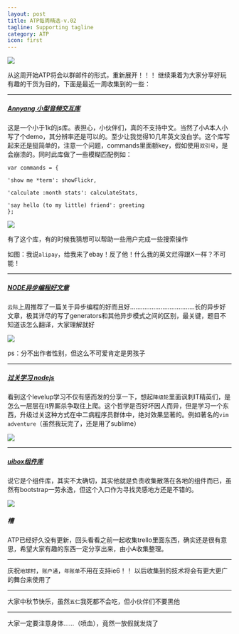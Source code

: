 ```yaml
---
layout: post
title: ATP每周精选-v.02
tagline: Supporting tagline
category: ATP
icon: first
---
```


![](https://trello-attachments.s3.amazonaws.com/5077867e6c9e9ab02045024b/525ad4dbd9df745211000332/2e9442201c9d8756ffb32e07e341dfa8/upload_2013-10-14_at_1.14.14_am.png_500x117.png)


从这周开始ATP将会以群邮件的形式，重新展开！！！
继续秉着为大家分享好玩有趣的干货为目的，下面是最近一周收集到的一些：

---

##### [Annyang 小型音频交互库](https://www.talater.com/annyang/)


这是一个小于1k的js库。表担心，小伙伴们，真的不支持中文。当然了小A本人小写了个demo，其分辨率还是可以的。至少让我觉得10几年英文没白学。这个库写起来还是挺简单的，注意一个问题，commands里面额key，假如使用`双引号`，是会崩溃的。同时此库做了一些模糊匹配例如：

    var commands = {
 
    'show me *term': showFlickr,

    'calculate :month stats': calculateStats,

    'say hello (to my little) friend': greeting
    };

![](http://ww1.sinaimg.cn/bmiddle/63cf75d5gw1e8qx29tuanj20v40duq5w.jpg)

有了这个库，有的时候我猜想可以帮助一些用户完成一些搜索操作

如图：我说`alipay`，给我来了ebay！反了他！什么我的英文烂得跟X一样？不可能！

---

##### [NODE异步编程好文章](http://spion.github.io/posts/analysis-generators-and-other-async-patterns-node.html?utm_source=nodeweekly&utm_medium=email)


`云际`上周推荐了一篇关于异步编程的好而且好………………………………长的异步好文章，极其详尽的写了generators和其他异步模式之间的区别，最关键，题目不知道该怎么翻译，大家理解就好

![](http://ww1.sinaimg.cn/bmiddle/63cf75d5gw1e8qx20cp8oj20us0csabk.jpg)

ps：分不出作者性别，但这么不可爱肯定是男孩子

---

##### [过关学习 nodejs](http://nodeschool.io/#levelmeup)

看到这个levelup学习不仅有感而发的分享一下，想起`降级轮`里面讽刺IT精英们，是怎么一层层在it界厮杀争取往上爬。这个哲学是否好坏因人而异，但是学习一个东西，升级过关这种方式在中二病程序员群体中，绝对效果显著的。例如著名的`vim adventure`（虽然我玩完了，还是用了sublime）

![](http://ww2.sinaimg.cn/bmiddle/63cf75d5gw1e8qx23yas5j20ub0guju9.jpg)

---

##### [uibox组件库](http://www.uibox.in/)

说它是个组件库，其实不太确切，其实他就是负责收集散落在各地的组件而已，虽然有bootstrap一劳永逸，但这个入口作为寻找灵感地方还是不错的。

![](http://ww3.sinaimg.cn/bmiddle/63cf75d5gw1e8qx1z3kp3j20te0feq53.jpg)

##### 槽

ATP已经好久没有更新，回头看看之前一起收集trello里面东西，确实还是很有意思，希望大家有趣的东西一定分享出来，由小A收集整理。

---

庆祝`地球村`，`账户通`，`年账单`不用在支持ie6！！
以后收集到的技术将会有更大更广的舞台来使用了

---
大家中秋节快乐，虽然`五仁`我死都不会吃，但小伙伴们不要黑他

---
大家一定要注意身体……（喷血），竟然一放假就发烧了